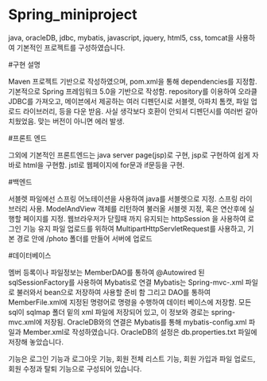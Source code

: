 # Spring_miniproject
java, oracleDB, jdbc, mybatis, javascript, jquery, html5, css, tomcat을 사용하여 기본적인 프로젝트를 구성하였습니다.


#구현 설명

Maven 프로젝트 기반으로 작성하였으며, pom.xml을 통해 dependencies를 지정함. 기본적으로 Spring 프레임워크 5.0을 기반으로 작성함. repository를 이용하여 오라클 JDBC를 가져오고, 메이븐에서 제공하는 여러 디펜던시로 서블렛, 아파치 톰캣, 파일 업로드 라이브러리, 등을 다운 받음. 사실 생각보다 호환이 안되서 디펜던시를 여러번 갈아치웠었음. 맞는 버전이 아니면 에러 발생.

#프론트 엔드

그외에 기본적인 프론트엔드는 java server page(jsp)로 구현, jsp로 구현하여 쉽게 자바로 html을 구현함. jstl로 웹페이지에 for문과 if문등을 구현.

#백엔드

서블렛 파일에선 스프링 어노테이션을 사용하여 java를 서블렛으로 지정. 스프링 라이브러리 사용. ModelAndView 객체를 리턴하여 불러올 서블렛 지정, 혹은 연산후에 실행할 페이지를 지정.
웹브라우저가 닫힐때 까지 유지되는 httpSession 을 사용하여 로그인 기능 유지
파일 업로드를 위하여 MultipartHttpServletRequest를 사용하고, 기본 경로 안에 /photo 폴더를 만들어 서버에 업로드

#데이터베이스

멤버 등록이나 파일정보는 MemberDAO를 통하여 @Autowired 된 sqlSessionFactory를 사용하여 Mybatis로 연결 Mybatis는 Spring-mvc-.xml 파일로 불러와서 bean으로 저장하여 사용할 준비 함 그리고 DAO를 통하여 MemberFile.xml에 지정된 명령어로 명령을 수행하여 데이터 베이스에 저장함. 모든 sql이 sqlmap 폴더 밑의 xml 파일에 저장되어 있고, 이 정보와 경로는 spring-mvc.xml에 저장됨.
OracleDB와의 연결은 Mybatis를 통해 mybatis-config.xml 파일과 Member.xml로 작성하였습니다. OracleDB의 설정은 db.properties.txt 파일에 저장해 놓았습니다.



기능은 로그인 기능과 로그아웃 기능, 회원 전체 리스트 기능, 회원 가입과 파일 업로드, 회원 수정과 탈퇴 기능으로 구성되어 있습니다. 



